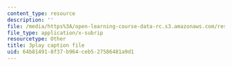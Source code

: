 ```yaml
---
content_type: resource
description: ''
file: /media/https%3A/open-learning-course-data-rc.s3.amazonaws.com/res-6-012-introduction-to-probability-spring-2018/64b814918f37b964ceb527586481a9d1_iPWyElxtk-8.srt
file_type: application/x-subrip
resourcetype: Other
title: 3play caption file
uid: 64b81491-8f37-b964-ceb5-27586481a9d1
---
```

